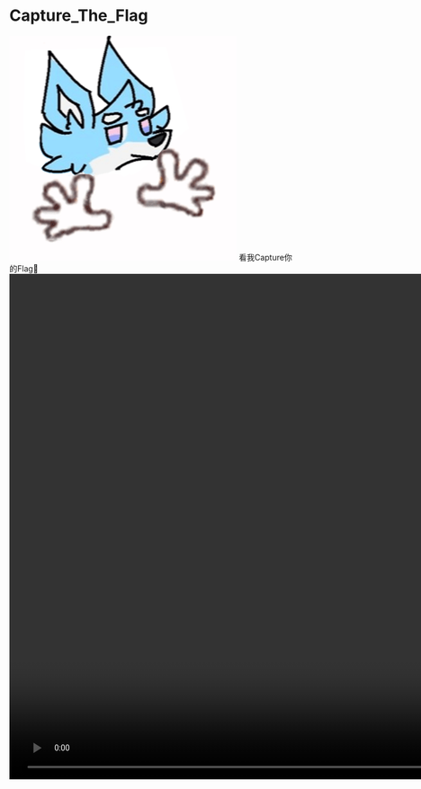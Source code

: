 # Capture_The_Flag
![SpecialGuest](static/whoami.gif)
看我Capture你的Flag🚩</br>
<video widt="1600" height="900" scr='https://github.com/user-attachments/assets/76b443d0-b056-4b2d-b502-abbcf3fdcc8b'></video>
